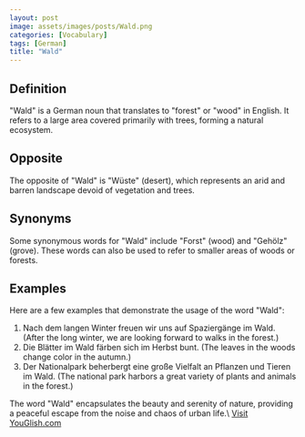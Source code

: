 ```yaml
---
layout: post
image: assets/images/posts/Wald.png
categories: [Vocabulary]
tags: [German]
title: "Wald"
---
```


## Definition
"Wald" is a German noun that translates to "forest" or "wood" in English. It refers to a large area covered primarily with trees, forming a natural ecosystem. 

## Opposite
The opposite of "Wald" is "Wüste" (desert), which represents an arid and barren landscape devoid of vegetation and trees. 

## Synonyms
Some synonymous words for "Wald" include "Forst" (wood) and "Gehölz" (grove). These words can also be used to refer to smaller areas of woods or forests.

## Examples
Here are a few examples that demonstrate the usage of the word "Wald":

1. Nach dem langen Winter freuen wir uns auf Spaziergänge im Wald. (After the long winter, we are looking forward to walks in the forest.)
2. Die Blätter im Wald färben sich im Herbst bunt. (The leaves in the woods change color in the autumn.)
3. Der Nationalpark beherbergt eine große Vielfalt an Pflanzen und Tieren im Wald. (The national park harbors a great variety of plants and animals in the forest.)

The word "Wald" encapsulates the beauty and serenity of nature, providing a peaceful escape from the noise and chaos of urban life.\ <a id="yg-widget-0" class="youglish-widget" data-query="Wald" data-lang="german" data-components="8412" data-auto-start="0" data-bkg-color="theme_light" data-title="How%20to%20pronounce%20Wald%20in%20German"  rel="nofollow" href="https://youglish.com">Visit YouGlish.com</a><script async src="https://youglish.com/public/emb/widget.js" charset="utf-8"></script>